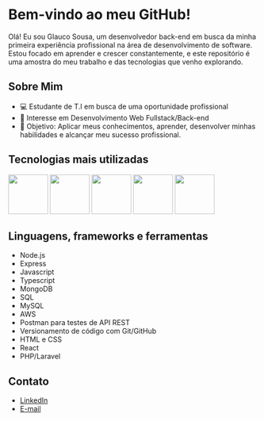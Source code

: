 # Bem-vindo ao meu GitHub!

Olá! Eu sou Glauco Sousa, um desenvolvedor back-end em busca da  minha primeira experiência profissional na área de desenvolvimento de software. Estou focado em aprender e crescer constantemente, e este repositório é uma amostra do meu trabalho e das tecnologias que venho explorando.

## Sobre Mim

- 💻 Estudante de T.I em busca de uma oportunidade profissional
- 🌱 Interesse em Desenvolvimento Web Fullstack/Back-end
- 🚀 Objetivo: Aplicar meus conhecimentos, aprender, desenvolver minhas habilidades e alcançar meu sucesso profissional.

## Tecnologias mais utilizadas
<img src="https://github.com/gsousaaa/gsousaaa/assets/129014954/92b965b6-9c77-4e8c-9c75-9dc7d6532214" width="80" /> <img src="https://github.com/gsousaaa/gsousaaa/assets/129014954/63712df6-c111-44ab-a2a5-0665ebc7282e" width="80" /> <img src="https://github.com/gsousaaa/gsousaaa/assets/129014954/991c5715-1bbd-4bae-93d3-785262b87f26" width="80"> <img src="https://github.com/gsousaaa/gsousaaa/assets/129014954/f9ccf89c-0879-4a1d-84b2-ddecf8e22349" width="80"/>
<img  src="https://github.com/gsousaaa/gsousaaa/assets/129014954/fa2dcb8c-71fb-4589-9ac1-977459a13672" width="80"/>

## Linguagens, frameworks e ferramentas
- Node.js
- Express
- Javascript
- Typescript
- MongoDB
- SQL
- MySQL
- AWS
- Postman para testes de API REST
- Versionamento de código com Git/GitHub
- HTML e CSS
- React
- PHP/Laravel

## Contato
- [LinkedIn](https://www.linkedin.com/in/glauco-sousa-131126269/)
- [E-mail](glaucoezequiel94@gmail.com)

